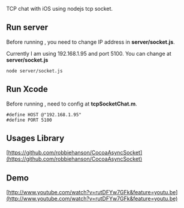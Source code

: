 TCP chat with iOS using nodejs tcp socket.

## Run server

Before running , you need to change IP address in **server/socket.js**.

Currently I am using 192.168.1.95 and port 5100. You can change at **server/socket.js**

	node server/socket.js
	

## Run Xcode

Before running , need to config at **tcpSocketChat.m**.

	#define HOST @"192.168.1.95"
	#define PORT 5100

## Usages Library


[https://github.com/robbiehanson/CocoaAsyncSocket](https://github.com/robbiehanson/CocoaAsyncSocket)

## Demo


[http://www.youtube.com/watch?v=rutDFYw7GFk&feature=youtu.be](http://www.youtube.com/watch?v=rutDFYw7GFk&feature=youtu.be)
